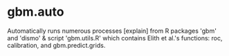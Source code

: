 gbm.auto
=======

Automatically runs numerous processes [explain] from R packages 'gbm' and 'dismo' &amp; script 'gbm.utils.R' which contains Elith et al.'s functions: roc, calibration, and gbm.predict.grids.

